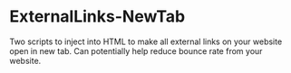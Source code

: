 # ExternalLinks-NewTab
 Two scripts to inject into HTML to make all external links on your website open in new tab. Can potentially help reduce bounce rate from your website.
